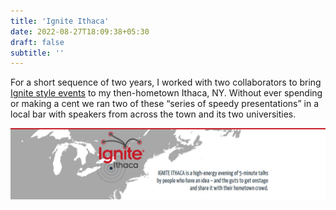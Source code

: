 ```yaml
---
title: 'Ignite Ithaca'
date: 2022-08-27T18:09:38+05:30
draft: false
subtitle: ''
---
```


For a short sequence of two years, I worked with two collaborators to bring [Ignite style events](http://www.ignitetalks.io) to my then-hometown Ithaca, NY.
Without ever spending or making a cent we ran two of these “series of speedy presentations” in a local bar with speakers from across the town and its two universities.

![](abovefold.jpg)
